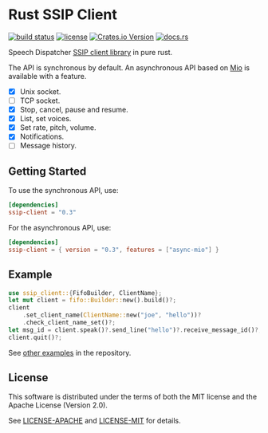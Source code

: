 Rust SSIP Client
================

[![build status](https://gitlab.com/lp-accessibility/ssip-client/badges/main/pipeline.svg)](https://gitlab.com/lp-accessibility/ssip-client/commits/main)
[![license](https://img.shields.io/badge/license-MIT%2FApache--2.0-blue)](https://gitlab.com/lp-accessibility/ssip-client/raw/main/LICENSE-MIT)
[![Crates.io Version](https://img.shields.io/crates/v/ssip-client.svg)](https://crates.io/crates/ssip-client)
[![docs.rs](https://docs.rs/ssip-client/badge.svg)](https://docs.rs/ssip-client/latest/ssip_client/)

Speech Dispatcher [SSIP client library](http://htmlpreview.github.io/?https://github.com/brailcom/speechd/blob/master/doc/ssip.html) in pure rust.

The API is synchronous by default. An asynchronous API based on [Mio](https://github.com/tokio-rs/mio) is available with a feature.

- [x] Unix socket.
- [ ] TCP socket.
- [x] Stop, cancel, pause and resume.
- [x] List, set voices.
- [x] Set rate, pitch, volume.
- [x] Notifications.
- [ ] Message history.

Getting Started
---------------

To use the synchronous API, use:

```toml
[dependencies]
ssip-client = "0.3"
```

For the asynchronous API, use:
```toml
[dependencies]
ssip-client = { version = "0.3", features = ["async-mio"] }
```

Example
-------

```rust
use ssip_client::{FifoBuilder, ClientName};
let mut client = fifo::Builder::new().build()?;
client
    .set_client_name(ClientName::new("joe", "hello"))?
    .check_client_name_set()?;
let msg_id = client.speak()?.send_line("hello")?.receive_message_id()?;
client.quit()?;
```

See [other examples](https://gitlab.com/lp-accessibility/ssip-client/-/tree/main/examples) in the repository.

License
-------

This software is distributed under the terms of both the MIT license
and the Apache License (Version 2.0).

See [LICENSE-APACHE](LICENSE-APACHE) and [LICENSE-MIT](LICENSE-MIT) for details.
